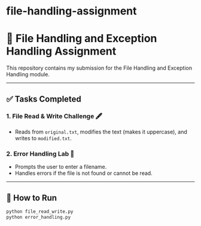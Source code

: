 # file-handling-assignment
# 📁 File Handling and Exception Handling Assignment

This repository contains my submission for the File Handling and Exception Handling module.

---

## ✅ Tasks Completed

### 1. File Read & Write Challenge 🖋️
- Reads from `original.txt`, modifies the text (makes it uppercase), and writes to `modified.txt`.

### 2. Error Handling Lab 🧪
- Prompts the user to enter a filename.
- Handles errors if the file is not found or cannot be read.

---

## 🚀 How to Run

```bash
python file_read_write.py
python error_handling.py
